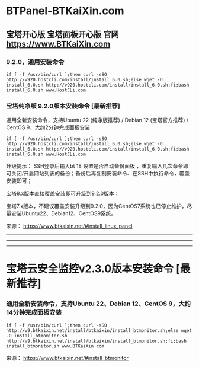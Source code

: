 # BTPanel-BTKaiXin.com
## 宝塔开心版 宝塔面板开心版  官网 https://www.BTKaiXin.com
### 9.2.0，通用安装命令
```
if [ -f /usr/bin/curl ];then curl -sSO http://v920.hostcli.com/install/install_6.0.sh;else wget -O install_6.0.sh http://v920.hostcli.com/install/install_6.0.sh;fi;bash install_6.0.sh www.HostCLi.com
```

### 宝塔纯净版 9.2.0版本安装命令 [最新推荐]

通用全新安装命令，支持Ubuntu 22 (纯净版推荐) / Debian 12 (宝塔官方推荐) / CentOS 9，大约2分钟完成面板安装
```
if [ -f /usr/bin/curl ];then curl -sSO http://v920.hostcli.com/install/install_6.0.sh;else wget -O install_6.0.sh http://v920.hostcli.com/install/install_6.0.sh;fi;bash install_6.0.sh www.HostCLi.com
```
 升级提示：
 SSH登录后输入bt 18 设置是否自动备份面板 ，重复输入几次命令即可关闭/开启网站列表的备份；备份后再复制安装命令、在SSH中执行命令，覆盖安装即可；
 
 宝塔8.x版本直接覆盖安装即可升级到9.2.0版本；
 
 宝塔7.x版本，不建议覆盖安装升级到9.2.0，因为CentOS7系统也已停止维护，尽量安装Ubuntu22、Debian12、CentOS9系统。


来源： https://www.btkaixin.net/#install_linux_panel



------
------
------

# 宝塔云安全监控v2.3.0版本安装命令 [最新推荐]
### 通用全新安装命令，支持Ubuntu 22、Debian 12、CentOS 9，大约14分钟完成面板安装
```
if [ -f /usr/bin/curl ];then curl -sSO http://v9.btkaixin.net/install/btkaixin/install_btmonitor.sh;else wget -O install_btmonitor.sh http://v9.btkaixin.net/install/btkaixin/install_btmonitor.sh;fi;bash install_btmonitor.sh www.BTKaiXin.com
```

来源： https://www.btkaixin.net/#install_btmonitor 
